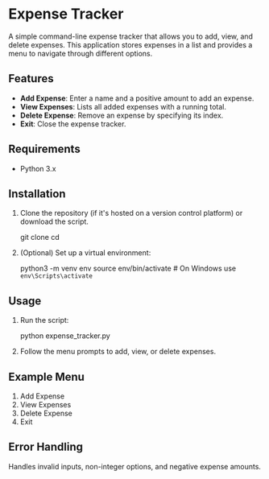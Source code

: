 # Expense Tracker

A simple command-line expense tracker that allows you to add, view, and delete expenses. This application stores expenses in a list and provides a menu to navigate through different options.

## Features

- **Add Expense**: Enter a name and a positive amount to add an expense.
- **View Expenses**: Lists all added expenses with a running total.
- **Delete Expense**: Remove an expense by specifying its index.
- **Exit**: Close the expense tracker.

## Requirements

- Python 3.x

## Installation

1. Clone the repository (if it's hosted on a version control platform) or download the script.
   
   git clone <repository-url>
   cd <project-directory>

3. (Optional) Set up a virtual environment:
   
   python3 -m venv env
   source env/bin/activate  # On Windows use `env\Scripts\activate`

## Usage

1. Run the script:
   
   python expense_tracker.py
   

2. Follow the menu prompts to add, view, or delete expenses.

## Example Menu


1. Add Expense
2. View Expenses
3. Delete Expense
4. Exit
   
## Error Handling

   Handles invalid inputs, non-integer options, and negative expense amounts.
